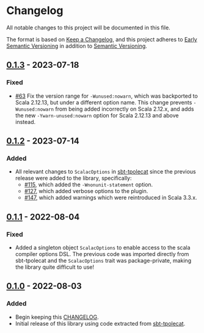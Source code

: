 # Changelog

All notable changes to this project will be documented in this file.

The format is based on [Keep a Changelog](https://keepachangelog.com/en/1.0.0/),
and this project adheres to [Early Semantic Versioning](https://docs.scala-lang.org/overviews/core/binary-compatibility-for-library-authors.html#recommended-versioning-scheme) in addition to [Semantic Versioning](https://semver.org/spec/v2.0.0.html).

## [0.1.3] - 2023-07-18

### Fixed

- [#63](https://github.com/typelevel/scalac-options/pull/63) Fix the version range for `-Wunused:nowarn`, which was backported to Scala 2.12.13, but under a different option name. This change prevents `-Wunused:nowarn` from being added incorrectly on Scala 2.12.x, and adds the new `-Ywarn-unused:nowarn` option for Scala 2.12.13 and above instead.

## [0.1.2] - 2023-07-14

### Added

- All relevant changes to `ScalacOptions` in [sbt-tpolecat](https://github.com/typelevel/sbt-tpolecat) since the previous release were added to the library, specifically:
  - [#115](https://github.com/typelevel/sbt-tpolecat/pull/115), which added the `-Wnonunit-statement` option.
  - [#127](https://github.com/typelevel/sbt-tpolecat/pull/127), which added verbose options to the plugin.
  - [#147](https://github.com/typelevel/sbt-tpolecat/pull/147), which added warnings which were reintroduced in Scala 3.3.x.

## [0.1.1] - 2022-08-04

### Fixed

- Added a singleton object `ScalacOptions` to enable access to the scala compiler options DSL. The previous code was imported directly from sbt-tpolecat and the `ScalacOptions` trait was package-private, making the library quite difficult to use!

## [0.1.0] - 2022-08-03

### Added

- Begin keeping this [CHANGELOG](./CHANGELOG.md).
- Initial release of this library using code extracted from [sbt-tpolecat](https://github.com/typelevel/sbt-tpolecat).

[Unreleased]: https://github.com/typelevel/scalac-options/compare/v0.1.3...HEAD
[0.1.3]: https://github.com/typelevel/scalac-options/compare/v0.1.2...v0.1.3
[0.1.2]: https://github.com/typelevel/scalac-options/compare/v0.1.1...v0.1.2
[0.1.1]: https://github.com/typelevel/scalac-options/compare/v0.1.0...v0.1.1
[0.1.0]: https://github.com/typelevel/scalac-options/releases/tag/v0.1.0
